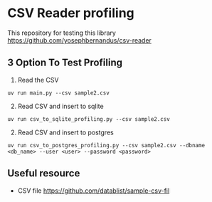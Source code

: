 # CSV Reader profiling

This repository for testing this library https://github.com/yosephbernandus/csv-reader

## 3 Option To Test Profiling 
1. Read the CSV
```
uv run main.py --csv sample2.csv
```

2. Read CSV and insert to sqlite
```
uv run csv_to_sqlite_profiling.py --csv sample2.csv 
```

2. Read CSV and insert to postgres
```
uv run csv_to_postgres_profiling.py --csv sample2.csv --dbname <db_name> --user <user> --password <password>
```

## Useful resource
- CSV file https://github.com/datablist/sample-csv-fil


